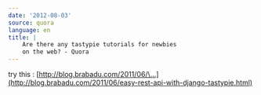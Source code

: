 ```yaml
---
date: '2012-08-03'
source: quora
language: en
title: |
    Are there any tastypie tutorials for newbies
    on the web? - Quora
---
```


try this :
[http://blog.brabadu.com/2011/06/\...](http://blog.brabadu.com/2011/06/easy-rest-api-with-django-tastypie.html)
